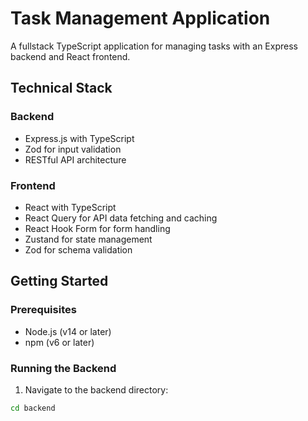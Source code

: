 # Task Management Application

A fullstack TypeScript application for managing tasks with an Express backend and React frontend.

## Technical Stack

### Backend
- Express.js with TypeScript
- Zod for input validation
- RESTful API architecture

### Frontend
- React with TypeScript
- React Query for API data fetching and caching
- React Hook Form for form handling
- Zustand for state management
- Zod for schema validation

## Getting Started

### Prerequisites
- Node.js (v14 or later)
- npm (v6 or later)

### Running the Backend

1. Navigate to the backend directory:
```bash
cd backend